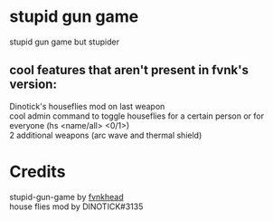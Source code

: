 # stupid gun game
stupid gun game but stupider

## cool features that aren't present in fvnk's version:
Dinotick's houseflies mod on last weapon <br />
cool admin command to toggle houseflies for a certain person or for everyone (hs <name/all> <0/1>) <br />
2 additional weapons (arc wave and thermal shield)
# Credits
stupid-gun-game by [fvnkhead](https://github.com/fvnkhead) <br />
house flies mod by DINOTICK#3135


